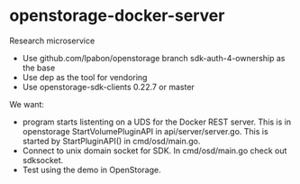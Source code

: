 # openstorage-docker-server
Research microservice

* Use github.com/lpabon/openstorage branch sdk-auth-4-ownership as the base
* Use dep as the tool for vendoring
* Use openstorage-sdk-clients 0.22.7 or master

We want:

* program starts listenting on a UDS for the Docker REST server. This is in openstorage StartVolumePluginAPI in
  api/server/server.go. This is started by StartPluginAPI() in cmd/osd/main.go.
* Connect to unix domain socket for SDK. In cmd/osd/main.go check out sdksocket.
* Test using the demo in OpenStorage.
